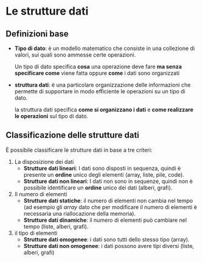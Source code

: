 ﻿# Le strutture dati

## Definizioni base

- **Tipo di dato**: è un modello matematico che consiste in una collezione di valori, sui quali sono ammesse certe operazioni.

	Un tipo di dato specifica **cosa** una operazione deve fare **ma senza specificare come** viene fatta oppure **come** i dati sono organizzati

- **struttura dati**: è una particolare organizzazione delle informazioni che permette di supportare in modo efficiente le operazioni su un tipo di dato.

	la struttura dati specifica **come si organizzano i dati** e **come realizzare le operazioni** sul tipo di dato.

## Classificazione delle strutture dati

È possibile classificare le strutture dati in base a tre criteri:

1. La disposizione dei dati
	- **Strutture dati lineari**: I dati sono disposti in sequenza, quindi è presente un **ordine** unico degli elementi (array, liste, pile, code).
	- **Strutture dati non lineari**: I dati non sono in sequenze, quindi non è possibile identificare un **ordine** unico dei dati (alberi, grafi).
2. Il numero di elementi
	- **Strutture dati statiche**: il numero di elementi non cambia nel tempo (ad esempio gli *array* dato che per modificare il numero di elementi è necessaria una riallocazione della memoria).
	-  **Strutture dati dinamiche**: il numero di elementi può cambiare nel tempo (liste, alberi, grafi).
3. il tipo di elementi
	- **Strutture dati omogenee**: i dati sono tutti dello stesso tipo (array).
	- **Strutture dati non omogenee**: i dati possono avere tipi diversi (liste, alberi, grafi)
